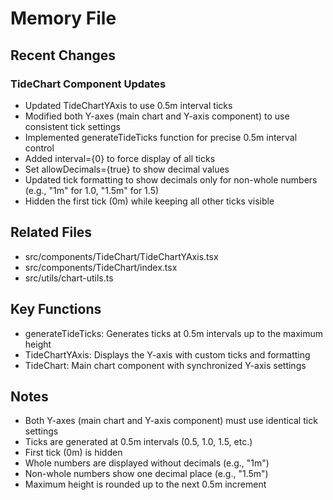 # Memory File

## Recent Changes

### TideChart Component Updates

- Updated TideChartYAxis to use 0.5m interval ticks
- Modified both Y-axes (main chart and Y-axis component) to use consistent tick settings
- Implemented generateTideTicks function for precise 0.5m interval control
- Added interval={0} to force display of all ticks
- Set allowDecimals={true} to show decimal values
- Updated tick formatting to show decimals only for non-whole numbers (e.g., "1m" for 1.0, "1.5m" for 1.5)
- Hidden the first tick (0m) while keeping all other ticks visible

## Related Files

- src/components/TideChart/TideChartYAxis.tsx
- src/components/TideChart/index.tsx
- src/utils/chart-utils.ts

## Key Functions

- generateTideTicks: Generates ticks at 0.5m intervals up to the maximum height
- TideChartYAxis: Displays the Y-axis with custom ticks and formatting
- TideChart: Main chart component with synchronized Y-axis settings

## Notes

- Both Y-axes (main chart and Y-axis component) must use identical tick settings
- Ticks are generated at 0.5m intervals (0.5, 1.0, 1.5, etc.)
- First tick (0m) is hidden
- Whole numbers are displayed without decimals (e.g., "1m")
- Non-whole numbers show one decimal place (e.g., "1.5m")
- Maximum height is rounded up to the next 0.5m increment

